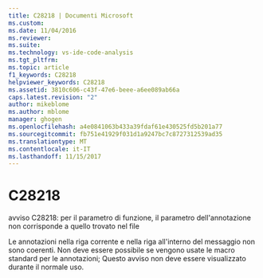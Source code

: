 ```yaml
---
title: C28218 | Documenti Microsoft
ms.custom: 
ms.date: 11/04/2016
ms.reviewer: 
ms.suite: 
ms.technology: vs-ide-code-analysis
ms.tgt_pltfrm: 
ms.topic: article
f1_keywords: C28218
helpviewer_keywords: C28218
ms.assetid: 3810c606-c43f-47e6-beee-a6ee089ab66a
caps.latest.revision: "2"
author: mikeblome
ms.author: mblome
manager: ghogen
ms.openlocfilehash: a4e0841063b433a39fdaf61e430525fd5b201a77
ms.sourcegitcommit: fb751e41929f031d1a9247bc7c8727312539ad35
ms.translationtype: MT
ms.contentlocale: it-IT
ms.lasthandoff: 11/15/2017
---
```

# <a name="c28218"></a>C28218
avviso C28218: per il parametro di funzione, il parametro dell'annotazione non corrisponde a quello trovato nel file  
  
 Le annotazioni nella riga corrente e nella riga all'interno del messaggio non sono coerenti. Non deve essere possibile se vengono usate le macro standard per le annotazioni; Questo avviso non deve essere visualizzato durante il normale uso.